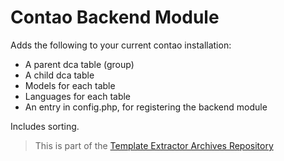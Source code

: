 # Contao Backend Module

Adds the following to your current contao installation:
- A parent dca table (group)
- A child dca table
- Models for each table
- Languages for each table
- An entry in config.php, for registering the backend module

Includes sorting.

> This is part of the [Template Extractor Archives Repository](https://gitlab.lupcom.de/jbath/template-extractor-archives)